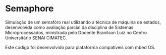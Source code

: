 # Semaphore
Simulação de um semafóro real utilizando a técnica de máquina de estados, desenvolvida como avaliação parcial da disciplina de Sistemas Microprocessados, ministrada pelo Docente Branilson Luiz no Centro Universitário SENAI CIMATEC.

Este código foi desenvolvido para plataforma compatíveis com mbed OS.
